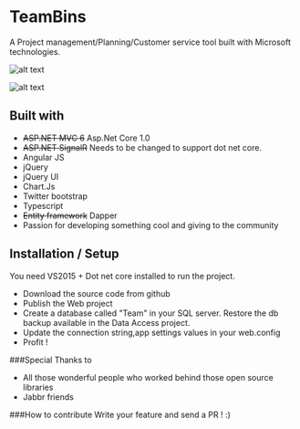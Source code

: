TeamBins
========

A Project management/Planning/Customer service tool built with Microsoft technologies.


![alt text](https://f.cloud.github.com/assets/144469/2100571/faf145c4-8f49-11e3-8125-b781b5d4c52f.png "Issue listing")

![alt text](https://f.cloud.github.com/assets/144469/2100576/0584619c-8f4a-11e3-8c67-48ae551f7e32.png "Issue details")

Built with
-----------

* <del>ASP.NET MVC 6</del> Asp.Net Core 1.0
* <del>ASP.NET SignalR</del> Needs to be changed to support dot net core.
* Angular JS
* jQuery
* jQuery UI
* Chart.Js
* Twitter bootstrap
* Typescript
* <del>Entity framework</del> Dapper
* Passion for developing something cool and giving to the community


Installation / Setup
--------------
You need VS2015 + Dot net core installed to run the project.

+ Download the source code from github
+ Publish the Web project
+ Create a database called "Team" in your SQL server. Restore the db backup available in the Data Access project.
+ Update the connection string,app settings values in your web.config
+ Profit !

###Special Thanks to
* All those wonderful people who worked behind those open source libraries 
* Jabbr friends

###How to contribute
Write your feature and send a PR ! :) 



    